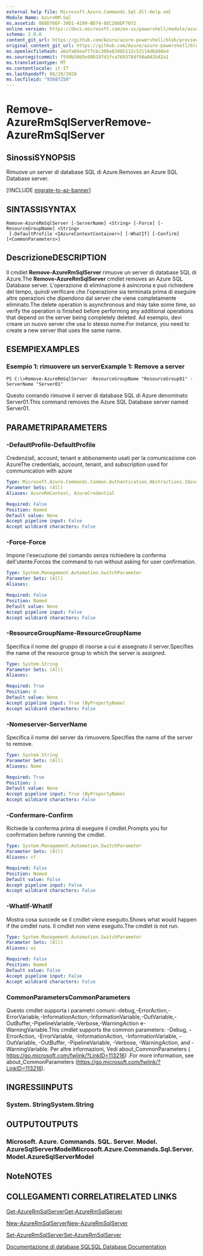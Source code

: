 ```yaml
---
external help file: Microsoft.Azure.Commands.Sql.dll-Help.xml
Module Name: AzureRM.Sql
ms.assetid: 068D70EF-39D1-4199-BD74-0EC266DF7072
online version: https://docs.microsoft.com/en-us/powershell/module/azurerm.sql/remove-azurermsqlserver
schema: 2.0.0
content_git_url: https://github.com/Azure/azure-powershell/blob/preview/src/ResourceManager/Sql/Commands.Sql/help/Remove-AzureRmSqlServer.md
original_content_git_url: https://github.com/Azure/azure-powershell/blob/preview/src/ResourceManager/Sql/Commands.Sql/help/Remove-AzureRmSqlServer.md
ms.openlocfilehash: a6afa65eaf77cbc30ba63485112c52114d6ddded
ms.sourcegitcommit: f599b50d5e980197d1fca769378df90a842b42a1
ms.translationtype: MT
ms.contentlocale: it-IT
ms.lasthandoff: 08/20/2020
ms.locfileid: "93687250"
---
```

# <span data-ttu-id="d83d1-101">Remove-AzureRmSqlServer</span><span class="sxs-lookup"><span data-stu-id="d83d1-101">Remove-AzureRmSqlServer</span></span>

## <span data-ttu-id="d83d1-102">Sinossi</span><span class="sxs-lookup"><span data-stu-id="d83d1-102">SYNOPSIS</span></span>
<span data-ttu-id="d83d1-103">Rimuove un server di database SQL di Azure.</span><span class="sxs-lookup"><span data-stu-id="d83d1-103">Removes an Azure SQL Database server.</span></span>

[!INCLUDE [migrate-to-az-banner](../../includes/migrate-to-az-banner.md)]

## <span data-ttu-id="d83d1-104">SINTASSI</span><span class="sxs-lookup"><span data-stu-id="d83d1-104">SYNTAX</span></span>

```
Remove-AzureRmSqlServer [-ServerName] <String> [-Force] [-ResourceGroupName] <String>
 [-DefaultProfile <IAzureContextContainer>] [-WhatIf] [-Confirm] [<CommonParameters>]
```

## <span data-ttu-id="d83d1-105">Descrizione</span><span class="sxs-lookup"><span data-stu-id="d83d1-105">DESCRIPTION</span></span>
<span data-ttu-id="d83d1-106">Il cmdlet **Remove-AzureRmSqlServer** rimuove un server di database SQL di Azure.</span><span class="sxs-lookup"><span data-stu-id="d83d1-106">The **Remove-AzureRmSqlServer** cmdlet removes an Azure SQL Database server.</span></span>
<span data-ttu-id="d83d1-107">L'operazione di eliminazione è asincrona e può richiedere del tempo, quindi verificare che l'operazione sia terminata prima di eseguire altre operazioni che dipendono dal server che viene completamente eliminato.</span><span class="sxs-lookup"><span data-stu-id="d83d1-107">The delete operation is asynchronous and may take some time, so verify the operation is finished before performing any additional operations that depend on the server being completely deleted.</span></span>
<span data-ttu-id="d83d1-108">Ad esempio, devi creare un nuovo server che usa lo stesso nome.</span><span class="sxs-lookup"><span data-stu-id="d83d1-108">For instance, you need to create a new server that uses the same name.</span></span>

## <span data-ttu-id="d83d1-109">ESEMPI</span><span class="sxs-lookup"><span data-stu-id="d83d1-109">EXAMPLES</span></span>

### <span data-ttu-id="d83d1-110">Esempio 1: rimuovere un server</span><span class="sxs-lookup"><span data-stu-id="d83d1-110">Example 1: Remove a server</span></span>
```
PS C:\>Remove-AzureRmSqlServer -ResourceGroupName "ResourceGroup01" -ServerName "Server01"
```

<span data-ttu-id="d83d1-111">Questo comando rimuove il server di database SQL di Azure denominato Server01.</span><span class="sxs-lookup"><span data-stu-id="d83d1-111">This command removes the Azure SQL Database server named Server01.</span></span>

## <span data-ttu-id="d83d1-112">PARAMETRI</span><span class="sxs-lookup"><span data-stu-id="d83d1-112">PARAMETERS</span></span>

### <span data-ttu-id="d83d1-113">-DefaultProfile</span><span class="sxs-lookup"><span data-stu-id="d83d1-113">-DefaultProfile</span></span>
<span data-ttu-id="d83d1-114">Credenziali, account, tenant e abbonamento usati per la comunicazione con Azure</span><span class="sxs-lookup"><span data-stu-id="d83d1-114">The credentials, account, tenant, and subscription used for communication with azure</span></span>

```yaml
Type: Microsoft.Azure.Commands.Common.Authentication.Abstractions.IAzureContextContainer
Parameter Sets: (All)
Aliases: AzureRmContext, AzureCredential

Required: False
Position: Named
Default value: None
Accept pipeline input: False
Accept wildcard characters: False
```

### <span data-ttu-id="d83d1-115">-Force</span><span class="sxs-lookup"><span data-stu-id="d83d1-115">-Force</span></span>
<span data-ttu-id="d83d1-116">Impone l'esecuzione del comando senza richiedere la conferma dell'utente.</span><span class="sxs-lookup"><span data-stu-id="d83d1-116">Forces the command to run without asking for user confirmation.</span></span>

```yaml
Type: System.Management.Automation.SwitchParameter
Parameter Sets: (All)
Aliases:

Required: False
Position: Named
Default value: None
Accept pipeline input: False
Accept wildcard characters: False
```

### <span data-ttu-id="d83d1-117">-ResourceGroupName</span><span class="sxs-lookup"><span data-stu-id="d83d1-117">-ResourceGroupName</span></span>
<span data-ttu-id="d83d1-118">Specifica il nome del gruppo di risorse a cui è assegnato il server.</span><span class="sxs-lookup"><span data-stu-id="d83d1-118">Specifies the name of the resource group to which the server is assigned.</span></span>

```yaml
Type: System.String
Parameter Sets: (All)
Aliases:

Required: True
Position: 0
Default value: None
Accept pipeline input: True (ByPropertyName)
Accept wildcard characters: False
```

### <span data-ttu-id="d83d1-119">-Nomeserver</span><span class="sxs-lookup"><span data-stu-id="d83d1-119">-ServerName</span></span>
<span data-ttu-id="d83d1-120">Specifica il nome del server da rimuovere.</span><span class="sxs-lookup"><span data-stu-id="d83d1-120">Specifies the name of the server to remove.</span></span>

```yaml
Type: System.String
Parameter Sets: (All)
Aliases: Name

Required: True
Position: 1
Default value: None
Accept pipeline input: True (ByPropertyName)
Accept wildcard characters: False
```

### <span data-ttu-id="d83d1-121">-Confermare</span><span class="sxs-lookup"><span data-stu-id="d83d1-121">-Confirm</span></span>
<span data-ttu-id="d83d1-122">Richiede la conferma prima di eseguire il cmdlet.</span><span class="sxs-lookup"><span data-stu-id="d83d1-122">Prompts you for confirmation before running the cmdlet.</span></span>

```yaml
Type: System.Management.Automation.SwitchParameter
Parameter Sets: (All)
Aliases: cf

Required: False
Position: Named
Default value: False
Accept pipeline input: False
Accept wildcard characters: False
```

### <span data-ttu-id="d83d1-123">-WhatIf</span><span class="sxs-lookup"><span data-stu-id="d83d1-123">-WhatIf</span></span>
<span data-ttu-id="d83d1-124">Mostra cosa succede se il cmdlet viene eseguito.</span><span class="sxs-lookup"><span data-stu-id="d83d1-124">Shows what would happen if the cmdlet runs.</span></span>
<span data-ttu-id="d83d1-125">Il cmdlet non viene eseguito.</span><span class="sxs-lookup"><span data-stu-id="d83d1-125">The cmdlet is not run.</span></span>

```yaml
Type: System.Management.Automation.SwitchParameter
Parameter Sets: (All)
Aliases: wi

Required: False
Position: Named
Default value: False
Accept pipeline input: False
Accept wildcard characters: False
```

### <span data-ttu-id="d83d1-126">CommonParameters</span><span class="sxs-lookup"><span data-stu-id="d83d1-126">CommonParameters</span></span>
<span data-ttu-id="d83d1-127">Questo cmdlet supporta i parametri comuni:-debug,-ErrorAction,-ErrorVariable,-InformationAction,-InformationVariable,-OutVariable,-OutBuffer,-PipelineVariable,-Verbose,-WarningAction e-WarningVariable.</span><span class="sxs-lookup"><span data-stu-id="d83d1-127">This cmdlet supports the common parameters: -Debug, -ErrorAction, -ErrorVariable, -InformationAction, -InformationVariable, -OutVariable, -OutBuffer, -PipelineVariable, -Verbose, -WarningAction, and -WarningVariable.</span></span> <span data-ttu-id="d83d1-128">Per altre informazioni, Vedi about_CommonParameters ( https://go.microsoft.com/fwlink/?LinkID=113216) .</span><span class="sxs-lookup"><span data-stu-id="d83d1-128">For more information, see about_CommonParameters (https://go.microsoft.com/fwlink/?LinkID=113216).</span></span>

## <span data-ttu-id="d83d1-129">INGRESSI</span><span class="sxs-lookup"><span data-stu-id="d83d1-129">INPUTS</span></span>

### <span data-ttu-id="d83d1-130">System. String</span><span class="sxs-lookup"><span data-stu-id="d83d1-130">System.String</span></span>

## <span data-ttu-id="d83d1-131">OUTPUT</span><span class="sxs-lookup"><span data-stu-id="d83d1-131">OUTPUTS</span></span>

### <span data-ttu-id="d83d1-132">Microsoft. Azure. Commands. SQL. Server. Model. AzureSqlServerModel</span><span class="sxs-lookup"><span data-stu-id="d83d1-132">Microsoft.Azure.Commands.Sql.Server.Model.AzureSqlServerModel</span></span>

## <span data-ttu-id="d83d1-133">Note</span><span class="sxs-lookup"><span data-stu-id="d83d1-133">NOTES</span></span>

## <span data-ttu-id="d83d1-134">COLLEGAMENTI CORRELATI</span><span class="sxs-lookup"><span data-stu-id="d83d1-134">RELATED LINKS</span></span>

[<span data-ttu-id="d83d1-135">Get-AzureRmSqlServer</span><span class="sxs-lookup"><span data-stu-id="d83d1-135">Get-AzureRmSqlServer</span></span>](./Get-AzureRmSqlServer.md)

[<span data-ttu-id="d83d1-136">New-AzureRmSqlServer</span><span class="sxs-lookup"><span data-stu-id="d83d1-136">New-AzureRmSqlServer</span></span>](./New-AzureRmSqlServer.md)

[<span data-ttu-id="d83d1-137">Set-AzureRmSqlServer</span><span class="sxs-lookup"><span data-stu-id="d83d1-137">Set-AzureRmSqlServer</span></span>](./Set-AzureRmSqlServer.md)

[<span data-ttu-id="d83d1-138">Documentazione di database SQL</span><span class="sxs-lookup"><span data-stu-id="d83d1-138">SQL Database Documentation</span></span>](https://docs.microsoft.com/azure/sql-database/)


